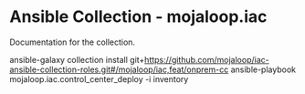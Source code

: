 # Ansible Collection - mojaloop.iac

Documentation for the collection.


ansible-galaxy collection install git+https://github.com/mojaloop/iac-ansible-collection-roles.git#/mojaloop/iac,feat/onprem-cc
ansible-playbook mojaloop.iac.control_center_deploy -i inventory